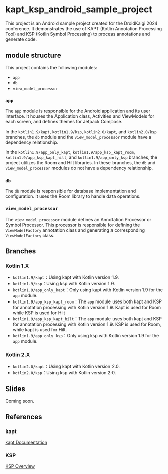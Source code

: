 # kapt_ksp_android_sample_project

This project is an Android sample project created for the DroidKaigi 2024 conference. It demonstrates the use of KAPT (Kotlin Annotation Processing Tool) and KSP (Kotlin Symbol Processing) to process annotations and generate code.

## module structure

This project contains the following modules:

- `app`
- `db`
- `view_model_processor`

### `app`

The `app` module is responsible for the Android application and its user interface. It houses the Application class, Activities and ViewModels for each screen, and defines themes for Jetpack Compose.

In the `kotlin1.9/kapt`, `kotlin1.9/ksp`, `kotlin2.0/kapt`, and `kotlin2.0/ksp` branches, the `db` module and the `view_model_processor` module have a dependency relationship.

In the `kotlin1.9/app_only_kapt`, `kotlin1.9/app_ksp_kapt_room`, `kotlin1.9/app_ksp_kapt_hilt`, and `kotlin1.9/app_only_ksp` branches, the project utilizes the Room and Hilt libraries. In these branches, the `db` and `view_model_processor` modules do not have a dependency relationship.

### `db`

The `db` module is responsible for database implementation and configuration. It uses the Room library to handle data operations.

### `view_model_processor`

The `view_model_processor` module defines an Annotation Processor or Symbol Processor. This processor is responsible for defining the `ViewModelFactory` annotation class and generating a corresponding `ViewModelFactory` class.

## Branches

### Kotlin 1.X

- `kotlin1.9/kapt`：Using kapt with Kotlin version 1.9.
- `kotlin1.9/ksp`：Using ksp with Kotlin version 1.9.
- `kotlin1.9/app_only_kapt`：Only using kapt with Kotlin version 1.9 for the `app` module.
- `kotlin1.9/app_ksp_kapt_room`：The `app` module uses both kapt and KSP for annotation processing with Kotlin version 1.9. Kapt is used for Room while KSP is used for Hilt
- `kotlin1.9/app_ksp_kapt_hilt`：The `app` module uses both kapt and KSP for annotation processing with Kotlin version 1.9. KSP is used for Room, while kapt is used for Hilt.
- `kotlin1.9/app_only_ksp`：Only using ksp with Kotlin version 1.9 for the `app` module.

### Kotlin 2.X

- `kotlin2.0/kapt`：Using kapt with Kotlin version 2.0.
- `kotlin2.0/ksp`：Using ksp with Kotlin version 2.0.

## Slides

Coming soon.

## References

### kapt

[kapt Documentation](https://kotlinlang.org/docs/kapt.html)

### KSP

[KSP Overview](https://kotlinlang.org/docs/ksp-overview.html)
